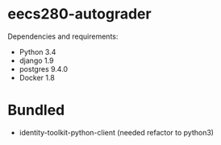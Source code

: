 # eecs280-autograder

Dependencies and requirements:
- Python 3.4
- django 1.9
- postgres 9.4.0
- Docker 1.8

# Bundled
- identity-toolkit-python-client (needed refactor to python3)

